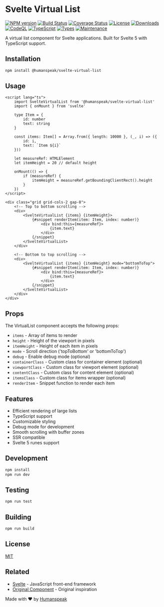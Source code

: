# Svelte Virtual List

[![NPM version](https://img.shields.io/npm/v/@humanspeak/svelte-virtual-list.svg)](https://www.npmjs.com/package/@humanspeak/svelte-virtual-list)
[![Build Status](https://github.com/humanspeak/svelte-virtual-list/actions/workflows/npm-publish.yml/badge.svg)](https://github.com/humanspeak/svelte-virtual-list/actions/workflows/npm-publish.yml)
[![Coverage Status](https://coveralls.io/repos/github/humanspeak/svelte-virtual-list/badge.svg?branch=main)](https://coveralls.io/github/humanspeak/svelte-virtual-list?branch=main)
[![License](https://img.shields.io/npm/l/@humanspeak/svelte-virtual-list.svg)](https://github.com/humanspeak/svelte-virtual-list/blob/main/LICENSE)
[![Downloads](https://img.shields.io/npm/dm/@humanspeak/svelte-virtual-list.svg)](https://www.npmjs.com/package/@humanspeak/svelte-virtual-list)
[![CodeQL](https://github.com/humanspeak/svelte-virtual-list/actions/workflows/codeql.yml/badge.svg)](https://github.com/humanspeak/svelte-virtual-list/actions/workflows/codeql.yml)
[![TypeScript](https://img.shields.io/badge/%3C%2F%3E-TypeScript-%230074c1.svg)](http://www.typescriptlang.org/)
[![Types](https://img.shields.io/npm/types/@humanspeak/svelte-virtual-list.svg)](https://www.npmjs.com/package/@humanspeak/svelte-virtual-list)
[![Maintenance](https://img.shields.io/badge/Maintained%3F-yes-green.svg)](https://github.com/humanspeak/svelte-virtual-list/graphs/commit-activity)

A virtual list component for Svelte applications. Built for Svelte 5 with TypeScript support.

## Installation

```bash
npm install @humanspeak/svelte-virtual-list
```

## Usage

```svelte
<script lang="ts">
    import SvelteVirtualList from '@humanspeak/svelte-virtual-list'
    import { onMount } from 'svelte'

    type Item = {
        id: number
        text: string
    }

    const items: Item[] = Array.from({ length: 10000 }, (_, i) => ({
        id: i,
        text: `Item ${i}`
    }))

    let measureRef: HTMLElement
    let itemHeight = 20 // default height

    onMount(() => {
        if (measureRef) {
            itemHeight = measureRef.getBoundingClientRect().height
        }
    })
</script>

<div class="grid grid-cols-2 gap-8">
    <!-- Top to bottom scrolling -->
    <div>
        <SvelteVirtualList {items} {itemHeight}>
            {#snippet renderItem(item: Item, index: number)}
                <div bind:this={measureRef}>
                    {item.text}
                </div>
            {/snippet}
        </SvelteVirtualList>
    </div>

    <!-- Bottom to top scrolling -->
    <div>
        <SvelteVirtualList {items} {itemHeight} mode="bottomToTop">
            {#snippet renderItem(item: Item, index: number)}
                <div bind:this={measureRef}>
                    {item.text}
                </div>
            {/snippet}
        </SvelteVirtualList>
    </div>
</div>
```

## Props

The VirtualList component accepts the following props:

- `items` - Array of items to render
- `height` - Height of the viewport in pixels
- `itemHeight` - Height of each item in pixels
- `mode` - Scroll direction ('topToBottom' or 'bottomToTop')
- `debug` - Enable debug mode (optional)
- `containerClass` - Custom class for container element (optional)
- `viewportClass` - Custom class for viewport element (optional)
- `contentClass` - Custom class for content element (optional)
- `itemsClass` - Custom class for items wrapper (optional)
- `renderItem` - Snippet function to render each item

## Features

- Efficient rendering of large lists
- TypeScript support
- Customizable styling
- Debug mode for development
- Smooth scrolling with buffer zones
- SSR compatible
- Svelte 5 runes support

## Development

```bash
npm install
npm run dev
```

## Testing

```bash
npm run test
```

## Building

```bash
npm run build
```

## License

[MIT](LICENSE)

## Related

- [Svelte](https://svelte.dev) - JavaScript front-end framework
- [Original Component](https://github.com/pablo-abc/svelte-virtual-list) - Original inspiration

Made with ♥ by [Humanspeak](https://humanspeak.com)
